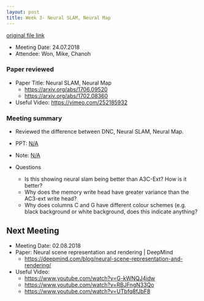 ```yaml
---
layout: post
title: Week 3- Neural SLAM, Neural Map
---
```


[original file link](https://github.com/kknd2104/kknd2104.github.io/blob/master/_posts/2018-7-24-week3.md)

- Meeting Date: 24.07.2018
- Attendee: Won, Mike, Chanoh

### Paper reviewed
- Paper Title: Neural SLAM, Neural Map
	- https://arxiv.org/abs/1706.09520
	- https://arxiv.org/abs/1702.08360
- Useful Video:  https://vimeo.com/252185932



### Meeting summary


* Reviewed the difference between DNC, Neural SLAM, Neural Map.		
* PPT: [N/A]()
* Note: [N/A]()

* Questions
  * Is this showing neural slam being better than A3C-Ext? How is it better? 
  * Why does the memory write head have greater variance than the AC3-ext write head? 
  * Why does columns C and G have different colour schemes (e.g. black background or white background, does this indicate anything? 
	
## Next Meeting

- Meeting Date: 02.08.2018
- Paper: Neural scene representation and rendering | DeepMind
	- https://deepmind.com/blog/neural-scene-representation-and-rendering/
- Useful Video:  
	- https://www.youtube.com/watch?v=G-kWNQJ4idw
	- https://www.youtube.com/watch?v=RBJFngN33Qo
	- https://www.youtube.com/watch?v=UTbfq8fJbF8
